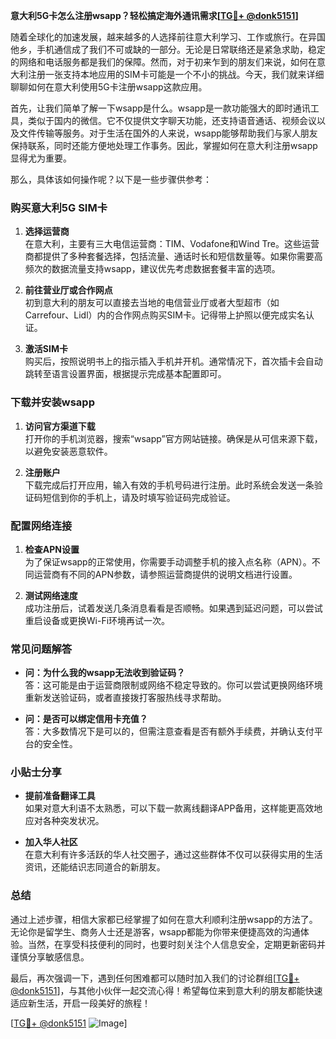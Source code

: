 **意大利5G卡怎么注册wsapp？轻松搞定海外通讯需求[[TG💪+ @donk5151](https://t.me/s/donk5151)]**

随着全球化的加速发展，越来越多的人选择前往意大利学习、工作或旅行。在异国他乡，手机通信成了我们不可或缺的一部分。无论是日常联络还是紧急求助，稳定的网络和电话服务都是我们的保障。然而，对于初来乍到的朋友们来说，如何在意大利注册一张支持本地应用的SIM卡可能是一个不小的挑战。今天，我们就来详细聊聊如何在意大利使用5G卡注册wsapp这款应用。

首先，让我们简单了解一下wsapp是什么。wsapp是一款功能强大的即时通讯工具，类似于国内的微信。它不仅提供文字聊天功能，还支持语音通话、视频会议以及文件传输等服务。对于生活在国外的人来说，wsapp能够帮助我们与家人朋友保持联系，同时还能方便地处理工作事务。因此，掌握如何在意大利注册wsapp显得尤为重要。

那么，具体该如何操作呢？以下是一些步骤供参考：

### **购买意大利5G SIM卡**

1. **选择运营商**  
   在意大利，主要有三大电信运营商：TIM、Vodafone和Wind Tre。这些运营商都提供了多种套餐选择，包括流量、通话时长和短信数量等。如果你需要高频次的数据流量支持wsapp，建议优先考虑数据套餐丰富的选项。

2. **前往营业厅或合作网点**  
   初到意大利的朋友可以直接去当地的电信营业厅或者大型超市（如Carrefour、Lidl）内的合作网点购买SIM卡。记得带上护照以便完成实名认证。

3. **激活SIM卡**  
   购买后，按照说明书上的指示插入手机并开机。通常情况下，首次插卡会自动跳转至语言设置界面，根据提示完成基本配置即可。

### **下载并安装wsapp**

1. **访问官方渠道下载**  
   打开你的手机浏览器，搜索“wsapp”官方网站链接。确保是从可信来源下载，以避免安装恶意软件。

2. **注册账户**  
   下载完成后打开应用，输入有效的手机号码进行注册。此时系统会发送一条验证码短信到你的手机上，请及时填写验证码完成验证。

### **配置网络连接**

1. **检查APN设置**  
   为了保证wsapp的正常使用，你需要手动调整手机的接入点名称（APN）。不同运营商有不同的APN参数，请参照运营商提供的说明文档进行设置。

2. **测试网络速度**  
   成功注册后，试着发送几条消息看看是否顺畅。如果遇到延迟问题，可以尝试重启设备或更换Wi-Fi环境再试一次。

### **常见问题解答**

- **问：为什么我的wsapp无法收到验证码？**  
  答：这可能是由于运营商限制或网络不稳定导致的。你可以尝试更换网络环境重新发送验证码，或者直接拨打客服热线寻求帮助。

- **问：是否可以绑定信用卡充值？**  
  答：大多数情况下是可以的，但需注意查看是否有额外手续费，并确认支付平台的安全性。

### **小贴士分享**

- **提前准备翻译工具**  
  如果对意大利语不太熟悉，可以下载一款离线翻译APP备用，这样能更高效地应对各种突发状况。

- **加入华人社区**  
  在意大利有许多活跃的华人社交圈子，通过这些群体不仅可以获得实用的生活资讯，还能结识志同道合的新朋友。

### **总结**

通过上述步骤，相信大家都已经掌握了如何在意大利顺利注册wsapp的方法了。无论你是留学生、商务人士还是游客，wsapp都能为你带来便捷高效的沟通体验。当然，在享受科技便利的同时，也要时刻关注个人信息安全，定期更新密码并谨慎分享敏感信息。

最后，再次强调一下，遇到任何困难都可以随时加入我们的讨论群组[[TG💪+ @donk5151](https://t.me/s/donk5151)]，与其他小伙伴一起交流心得！希望每位来到意大利的朋友都能快速适应新生活，开启一段美好的旅程！

[[TG💪+ @donk5151](https://t.me/s/donk5151) ![Image](https://i.postimg.cc/rwNCRYN7/Snipaste-2025-04-30-17-27-05.png)]